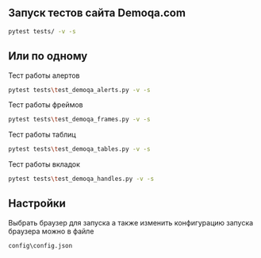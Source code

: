 ## Запуск тестов сайта Demoqa.com
```bash
pytest tests/ -v -s
```

## Или по одному
Тест работы алертов
```bash
pytest tests\test_demoqa_alerts.py -v -s 
```
Тест работы фреймов
```bash
pytest tests\test_demoqa_frames.py -v -s 
```
Тест работы таблиц
```bash
pytest tests\test_demoqa_tables.py -v -s 
```
Тест работы вкладок
```bash
pytest tests\test_demoqa_handles.py -v -s
```

## Настройки
Выбрать браузер для запуска а также изменить конфигурацию запуска браузера можно в файле
```bash
config\config.json
```